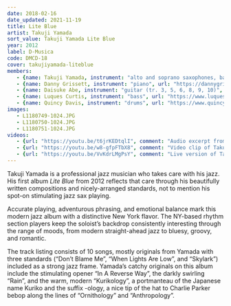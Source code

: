 ```yaml
---
date: 2018-02-16
date_updated: 2021-11-19
title: Lite Blue
artist: Takuji Yamada
sort_value: Takuji Yamada Lite Blue
year: 2012
label: D-Musica
code: DMCD-18
cover: takujiyamada-liteblue
members:
   - {name: Takuji Yamada, instrument: "alto and soprano saxophones, bass clarinet", japanese_name: 山田拓児, url: "https://www.takujiyamada.com"}
   - {name: Danny Grissett, instrument: "piano", url: "https://dannygrissett.com/"}
   - {name: Daisuke Abe, instrument: "guitar (tr. 3, 5, 6, 8, 9, 10)", japanese_name: 阿部大輔, url: "https://daisukeabe.com/"}
   - {name: Luques Curtis, instrument: "bass", url: "https://www.luquescurtis.com/"}
   - {name: Quincy Davis, instrument: "drums", url: "https://www.quincydavisjazz.com/"}
images:
   - L1180749-1024.JPG
   - L1180750-1024.JPG
   - L1180751-1024.JPG
videos: 
   - {url: "https://youtu.be/t6jrKEDtqlI", comment: "Audio excerpt from the album's opening track “In A Reverse Way”"}
   - {url: "https://youtu.be/w8-gfpFTbX8", comment: "Video clip of Takuji Yamada’s Folklore playing “In A Reverse Way” live"}
   - {url: "https://youtu.be/VvKdrLMgPsY", comment: "Live version of Takuji Yamada’s song “Rain”"}
---
```

Takuji Yamada is a professional jazz musician who takes care with his jazz. His first album *Lite Blue* from 2012 reflects that care through his beautifully written compositions and nicely-arranged standards, not to mention his spot-on stimulating jazz sax playing.

Accurate playing, adventurous phrasing, and emotional balance mark this modern jazz album with a distinctive New York flavor. The NY-based rhythm section players keep the soloist’s backdrop consistently interesting through the range of moods, from modern straight-ahead jazz to bluesy, groovy, and romantic.

The track listing consists of 10 songs, mostly originals from Yamada with three standards (“Don’t Blame Me”, “When Lights Are Low”, and “Skylark”) included as a strong jazz frame. Yamada’s catchy originals on this album include the stimulating opener “In A Reverse Way”, the darkly swirling “Rain”, and the warm, modern “Kurikology”, a portmanteau of the Japanese name Kuriko and the suffix -ology, a nice tip of the hat to Charlie Parker bebop along the lines of “Ornithology” and “Anthropology”.

